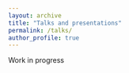 ```yaml
---
layout: archive
title: "Talks and presentations"
permalink: /talks/
author_profile: true
---
```


Work in progress
